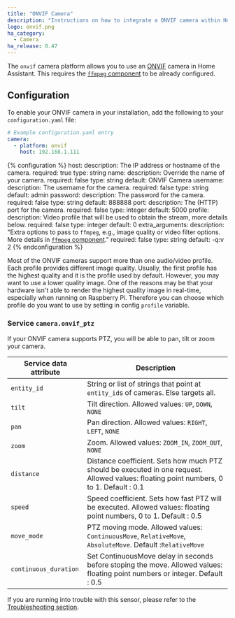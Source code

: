 ```yaml
---
title: "ONVIF Camera"
description: "Instructions on how to integrate a ONVIF camera within Home Assistant."
logo: onvif.png
ha_category:
  - Camera
ha_release: 0.47
---
```


The `onvif` camera platform allows you to use an [ONVIF](https://www.onvif.org/) camera in Home Assistant. This requires the [`ffmpeg` component](/integrations/ffmpeg/) to be already configured.

## Configuration

To enable your ONVIF camera in your installation, add the following to your `configuration.yaml` file:

```yaml
# Example configuration.yaml entry
camera:
  - platform: onvif
    host: 192.168.1.111
```

{% configuration %}
host:
  description: The IP address or hostname of the camera.
  required: true
  type: string
name:
  description: Override the name of your camera.
  required: false
  type: string
  default: ONVIF Camera
username:
  description: The username for the camera.
  required: false
  type: string
  default: admin
password:
  description: The password for the camera.
  required: false
  type: string
  default: 888888
port:
  description: The (HTTP) port for the camera.
  required: false
  type: integer
  default: 5000
profile:
  description: Video profile that will be used to obtain the stream, more details below.
  required: false
  type: integer
  default: 0
extra_arguments:
  description: "Extra options to pass to `ffmpeg`, e.g., image quality or video filter options. More details in [`ffmpeg` component](/integrations/ffmpeg)."
  required: false
  type: string
  default: -q:v 2
{% endconfiguration %}

Most of the ONVIF cameras support more than one audio/video profile. Each profile provides different image quality. Usually, the first profile has the highest quality and it is the profile used by default. However, you may want to use a lower quality image. One of the reasons may be that your hardware isn't able to render the highest quality image in real-time, especially when running on Raspberry Pi. Therefore you can choose which profile do you want to use by setting in config `profile` variable.

### Service `camera.onvif_ptz`

If your ONVIF camera supports PTZ, you will be able to pan, tilt or zoom your camera.

| Service data attribute | Description |
| -----------------------| ----------- |
| `entity_id` | String or list of strings that point at `entity_id`s of cameras. Else targets all.
| `tilt` | Tilt direction. Allowed values: `UP`, `DOWN`, `NONE`
| `pan` | Pan direction. Allowed values: `RIGHT`, `LEFT`, `NONE`
| `zoom` | Zoom. Allowed values: `ZOOM_IN`, `ZOOM_OUT`, `NONE`
| `distance` | Distance coefficient. Sets how much PTZ should be executed in one request. Allowed values: floating point numbers, 0 to 1. Default : 0.1
| `speed` | Speed coefficient. Sets how fast PTZ will be executed. Allowed values: floating point numbers, 0 to 1. Default : 0.5
| `move_mode` | PTZ moving mode. Allowed values: `ContinuousMove`, `RelativeMove`, `AbsoluteMove`. Default :`RelativeMove`
| `continuous_duration` | Set ContinuousMove delay in seconds before stoping the move. Allowed values: floating point numbers or integer. Default : 0.5

If you are running into trouble with this sensor, please refer to the [Troubleshooting section](/integrations/ffmpeg/#troubleshooting).
